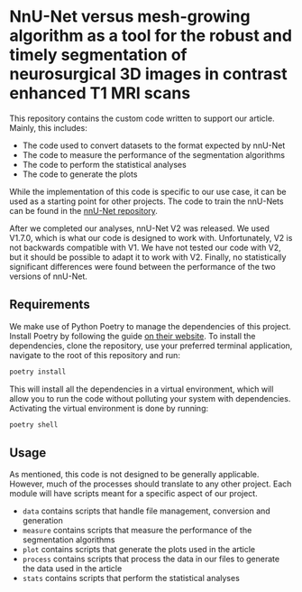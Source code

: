 # NnU-Net versus mesh-growing algorithm as a tool for the robust and timely segmentation of neurosurgical 3D images in contrast enhanced T1 MRI scans

This repository contains the custom code written to support our article.
Mainly, this includes:

- The code used to convert datasets to the format expected by nnU-Net
- The code to measure the performance of the segmentation algorithms
- The code to perform the statistical analyses
- The code to generate the plots

While the implementation of this code is specific to our use case, it can be used as a starting point for other projects.
The code to train the nnU-Nets can be found in the [nnU-Net repository](https://github.com/MIC-DKFZ/nnUNet/tree/nnunetv1).

After we completed our analyses, nnU-Net V2 was released.
We used V1.7.0, which is what our code is designed to work with.
Unfortunately, V2 is not backwards compatible with V1.
We have not tested our code with V2, but it should be possible to adapt it to work with V2.
Finally, no statistically significant differences were found between the performance of the two versions of nnU-Net.

## Requirements

We make use of Python Poetry to manage the dependencies of this project.
Install Poetry by following the guide [on their website](https://python-poetry.org/docs/#installation).
To install the dependencies, clone the repository, use your preferred terminal application, navigate to the root of this repository and run:

```bash
poetry install
```

This will install all the dependencies in a virtual environment, which will allow you to run the code without polluting your system with dependencies.
Activating the virtual environment is done by running:

```bash
poetry shell
```

## Usage

As mentioned, this code is not designed to be generally applicable.
However, much of the processes should translate to any other project.
Each module will have scripts meant for a specific aspect of our project.

- `data` contains scripts that handle file management, conversion and generation
- `measure` contains scripts that measure the performance of the segmentation algorithms
- `plot` contains scripts that generate the plots used in the article
- `process` contains scripts that process the data in our files to generate the data used in the article
- `stats` contains scripts that perform the statistical analyses

